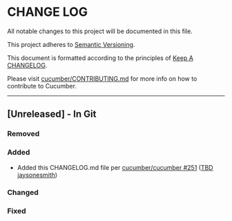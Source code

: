 # CHANGE LOG

All notable changes to this project will be documented in this file.

This project adheres to [Semantic Versioning](http://semver.org).

This document is formatted according to the principles of [Keep A CHANGELOG](http://keepachangelog.com).

Please visit [cucumber/CONTRIBUTING.md](https://github.com/cucumber/cucumber/blob/master/CONTRIBUTING.md) for more info on how to contribute to Cucumber.

----

## [Unreleased] - In Git

### Removed

### Added

* Added this CHANGELOG.md file per [cucumber/cucumber #251](https://github.com/cucumber/cucumber/issues/251) ([TBD]() [jaysonesmith](https://github.com/jaysonesmith))

### Changed

### Fixed

<!-- Releases -->

<!-- Contributors -->
[aslakhellesoy]:  https://github.com/aslakhellesoy
[jaysonesmith]:   https://github.com/jaysonesmith